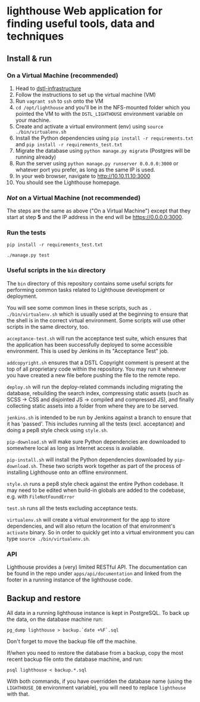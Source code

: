 # lighthouse Web application for finding useful tools, data and techniques

## Install & run

### On a Virtual Machine (recommended)

  1. Head to [dstl-infrastructure](https://github.com/dstl/lighthouse-builder)
  2. Follow the instructions to set up the virtual machine (VM)
  3. Run `vagrant ssh` to `ssh` onto the VM
  4. `cd /opt/lighthouse` and you'll be in the NFS-mounted folder which you
  pointed the VM to with the `DSTL_LIGHTHOUSE` environment variable on your
  machine.
  5. Create and activate a virtual environment (env) using
  `source ./bin/virtualenv.sh`
  6. Install the Python dependencies using `pip install -r requirements.txt` and `pip install -r requirements_test.txt`
  7. Migrate the database using `python manage.py migrate` (Postgres will be
  running already)
  8. Run the server using `python manage.py runserver 0.0.0.0:3000` or whatever
  port you prefer, as long as the same IP is used.
  9. In your web browser, navigate to http://10.10.11.10:3000
  10. You should see the Lighthouse homepage.

### _Not_ on a Virtual Machine (not recommended)

The steps are the same as above ("On a Virtual Machine") except that they start
at step **5** and the IP address in the end will be https://0.0.0.0:3000.

### Run the tests

    pip install -r requirements_test.txt

    ./manage.py test

### Useful scripts in the `bin` directory

The `bin` directory of this repository contains some useful scripts for
performing common tasks related to Lighthouse development or deployment.

You will see some common lines in these scripts, such as `. ./bin/virtualenv.sh`
which is usually used at the beginning to ensure that the shell is in the
correct virtual environment. Some scripts will use other scripts in the same
directory, too.

`acceptance-test.sh` will run the acceptance test suite, which ensures that the
application has been successfully deployed to some accessible environment. This
is used by Jenkins in its "Acceptance Test" job.

`addcopyright.sh` ensures that a DSTL Copyright comment is present at the top of
all proprietary code within the repository. You may run it whenever you have
created a new file before pushing the file to the remote repo.

`deploy.sh` will run the deploy-related commands including migrating the
database, rebuilding the search index, compressing static assets (such as SCSS →
CSS and disjointed JS → compiled and compressed JS), and finally collecting
static assets into a folder from where they are to be served.

`jenkins.sh` is intended to be run by Jenkins against a branch to ensure that it
has 'passed'. This includes running all the tests (excl. acceptance) and doing a
pep8 style check using `style.sh`.

`pip-download.sh` will make sure Python dependencies are downloaded to somewhere
local as long as Internet access is available.

`pip-install.sh` will install the Python dependencies downloaded by
`pip-download.sh`. These two scripts work together as part of the process of
installing Lighthouse onto an offline environment.

`style.sh` runs a pep8 style check against the entire Python codebase. It may
need to be edited when build-in globals are added to the codebase, e.g. with
`FileNotFoundError`

`test.sh` runs all the tests excluding acceptance tests.

`virtualenv.sh` will create a virtual environment for the app to store
dependencies, and will also return the location of that environment's `activate`
binary. So in order to quickly get into a virtual environment you can type
`source ./bin/virtualenv.sh`.

### API

Lighthouse provides a (very) limited RESTful API. The documentation can be
found in the repo under `apps/api/documentation` and linked from the footer
in a running instance of the lighthouse code.

## Backup and restore

All data in a running lighthouse instance is kept in PostgreSQL. To back up
the data, on the database machine run:

    pg_dump lighthouse > backup.`date +%F`.sql

Don't forget to move the backup file off the machine.

If/when you need to restore the database from a backup, copy the most recent
backup file onto the database machine, and run:

    psql lighthouse < backup.*.sql

With both commands, if you have overridden the database name (using the
`LIGHTHOUSE_DB` environment variable), you will need to replace `lighthouse`
with that.
